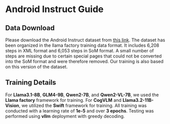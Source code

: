 # Android Instruct Guide

## Data Download

Please download the Android Instruct dataset from [this link](https://drive.google.com/file/d/1s0b74VEOww9n1kMocd6RJivwaUCymEs4/view?usp=drive_link). The dataset has been organized in the llama factory training data format. It includes 6,208 steps in XML format and 6,053 steps in SoM format. A small number of steps are missing due to certain special pages that could not be converted into the SoM format and were therefore removed. Our training is also based on this version of the dataset.

## Training Details

For **Llama3.1-8B**, **GLM4-9B**, **Qwen2-7B**, and **Qwen2-VL-7B**, we used the **Llama factory** framework for training. For **CogVLM** and **Llama3.2-11B-Vision**, we utilized the **Swift** framework for training. All training was conducted with a learning rate of **1e-5** and over **3 epochs**. Testing was performed using **vllm** deployment with greedy decoding.